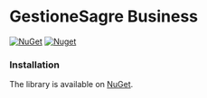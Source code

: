 # GestioneSagre Business

[![NuGet](https://img.shields.io/nuget/v/GestioneSagre.Business.svg?style=for-the-badge)](https://www.nuget.org/packages/GestioneSagre.Business)
[![Nuget](https://img.shields.io/nuget/dt/GestioneSagre.Business.svg?style=for-the-badge)](https://www.nuget.org/packages/GestioneSagre.Business)


### Installation

The library is available on [NuGet](https://www.nuget.org/packages/GestioneSagre.Business). 
